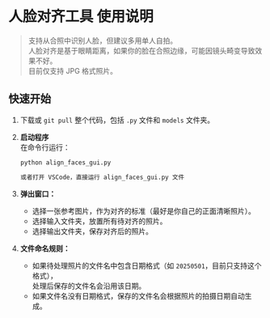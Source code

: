 # 人脸对齐工具 使用说明

> 支持从合照中识别人脸，但建议多用单人自拍。  
> 人脸对齐是基于眼睛距离，如果你的脸在合照边缘，可能因镜头畸变导致效果不好。  
> 目前仅支持 JPG 格式照片。

## 快速开始

1. 下载或 `git pull` 整个代码，包括 `.py` 文件和 `models` 文件夹。

2. **启动程序**  
   在命令行运行：  
   ```bash
   python align_faces_gui.py

   或者打开 VSCode，直接运行 align_faces_gui.py 文件

3. **弹出窗口：**  
   - 选择一张参考图片，作为对齐的标准（最好是你自己的正面清晰照片）。  
   - 选择输入文件夹，放置所有待对齐的照片。  
   - 选择输出文件夹，保存对齐后的照片。

4. **文件命名规则：**  
   - 如果待处理照片的文件名中包含日期格式（如 `20250501`，目前只支持这个格式），  
     处理后保存的文件名会沿用该日期。
   - 如果文件名没有日期格式，保存的文件名会根据照片的拍摄日期自动生成。
